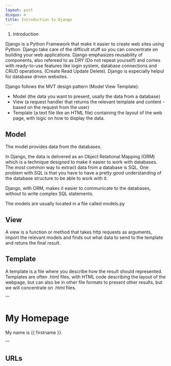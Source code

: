 ```yaml
---
layout: post
disqus: n
title: Introduction to Django
---
```


1. Introduction

Django is a Python Framework that make it easier to create web sites using Python. Django take care of
the difficult stuff so you can concentrate on building
your web applications. Django emphasizes reusability
of components, also refereed to as DRY (Do not repeat yourself) and comes with ready-to-use features like
login system, database connections and CRUD operations.
(Create Read Update Delete). Django is especially helpul for database driven websites.

Django follows the MVT design pattern (Model View Template):
- Model (the data you want to present, usally the data from a database)
- View (a request handler that returns the relevant template and content - based on the request from the user)
- Template (a text file like an HTML file) containing the layout of the web page, with logic on how to display the data.

## Model

The model provides data from the databases.

In Django, the data is delivered as an Object Relational Mapping (ORM)
which is a technique designed to make it easier to work with databases. The most common way to extract data from a database is SQL.
One problem with SQL is that you have to have a pretty good understanding of the database structure to be able to work with it.

Django, with ORM, makes it easier to communicate to the databases,
without to write complex SQL statements.

The models are usually located in a file called models.py

## View

A view is a function or method that takes http requests as arguments, import the relevant models and finds out what data to send to the template and retuns the final result.

## Template

A template is a file where you describe how the result should represented. Templates are often .html files, with HTML code
describing the layout of the webpage, but can also be in other
file formats to present other results, but we will concentrate
on .html files.

'''
<h1>My Homepage</h1>

<p>My name is {{ firstname }}.</p>
'''

## URLs
